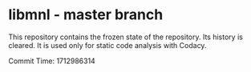 # libmnl - master branch

This repository contains the frozen state of the repository.
Its history is cleared. It is used only for static code
analysis with Codacy.

Commit Time: 1712986314
